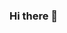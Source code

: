 ### Hi there 👋

<!--
I am a current senior at St. Lawrence University majoring in Business and Economics with a minor in Mathematics and Statistics. 

